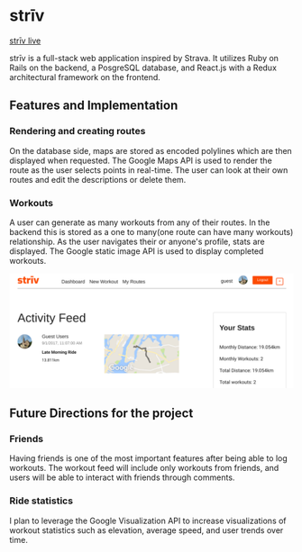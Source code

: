 # strīv


[strīv live](https://striv.herokuapp.com)

strīv is a full-stack web application inspired by Strava. It utilizes Ruby on Rails on the backend, a PosgreSQL database, and React.js with a Redux architectural framework on the frontend.

## Features and Implementation
### Rendering and creating routes

On the database side, maps are stored as encoded polylines which are then displayed when requested. The Google Maps API is used to render the route as the user selects points in real-time. The user can look at their own routes and edit the descriptions or delete them.

### Workouts
A user can generate as many workouts from any of their routes. In the backend this is stored as a one to many(one route can have many workouts) relationship. As the user navigates their or anyone's profile, stats are displayed. The Google static image API is used to display completed workouts.

![Workout Feed Sample](https://github.com/williamlemus/striv/blob/master/docs/images/ActivityFeed.png "Workout Feed Sample")

## Future Directions for the project

### Friends
Having friends is one of the most important features after being able to log workouts. The workout feed will include only workouts from friends, and users will be able to interact with friends through comments.

### Ride statistics
I plan to leverage the Google Visualization API to increase visualizations of workout statistics such as elevation, average speed, and user trends over time.
